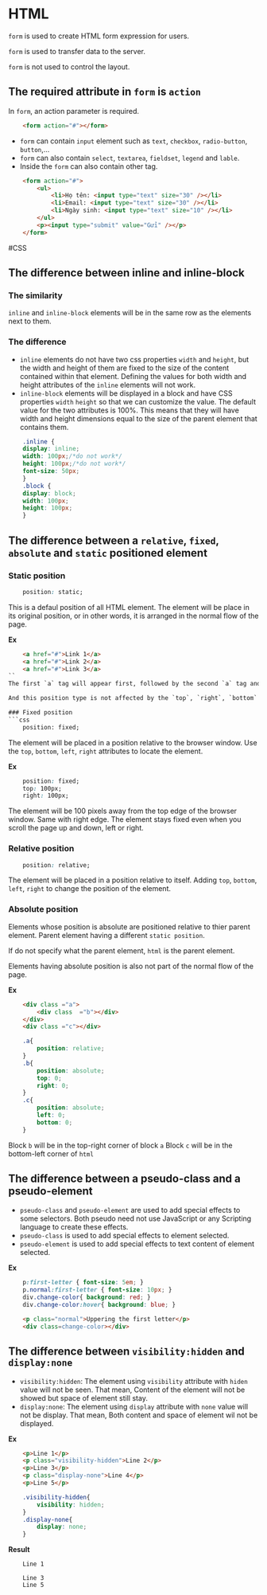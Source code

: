 # HTML
`form` is used to create HTML form expression for users.

`form` is used to transfer data to the server.

`form` is not used to control the layout.

## The required attribute in `form` is `action`

In `form`, an action parameter is required.
```html
	<form action="#"></form>
```
- `form` can contain `input` element such as `text`, `checkbox`, `radio-button`, `button`,...
- `form` can also contain `select`, `textarea`, `fieldset`, `legend` and `lable`.
- Inside the `form` can also contain other tag.
```html
	<form action="#">
		<ul>
			<li>Họ tên: <input type="text" size="30" /></li>
			<li>Email: <input type="text" size="30" /></li>
			<li>Ngày sinh: <input type="text" size="10" /></li>
		</ul>
		<p><input type="submit" value="Gửi" /></p>
	</form>
```

#CSS

## The difference between inline and inline-block
### The similarity
`inline` and `inline-block` elements will be in the same row as the elements next to them.

### The difference
- `inline` elements do not have two css properties `width` and `height`, but the width and height of them are fixed to the size of the content contained within that element. Defining the values for both width and height attributes of the `inline` elements will not work.
- `inline-block` elements will be displayed in a block and have CSS properties `width` `height` so that we can customize the value. The default value for the two attributes is 100%. This means that they will have width and height dimensions equal to the size of the parent element that contains them.
```css
	.inline {
    display: inline;
    width: 100px;/*do not work*/
    height: 100px;/*do not work*/
    font-size: 50px;
	}
	.block {
    display: block;
    width: 100px;
    height: 100px;
	}
```
## The difference between a `relative`, `fixed`, `absolute` and `static` positioned element

### Static position
```css
	position: static;
```
This is a defaul position of all HTML element. The element will be place in its original position, or in other words, it is arranged in the normal flow of the page.

**Ex**
```html
	<a href="#">Link 1</a>
	<a href="#">Link 2</a>
	<a href="#">Link 3</a>
``
The first `a` tag will appear first, followed by the second `a` tag and the third `a` tag.

And this position type is not affected by the `top`, `right`, `bottom` and `right` attributes.

### Fixed position
```css
	position: fixed;
```
The element will be placed in a position relative to the browser window. Use the `top`, `bottom`, `left`, `right` attributes to locate the element.

**Ex**
```css
	position: fixed;
	top: 100px;
	right: 100px;
```
The element will be 100 pixels away from the top edge of the browser window. Same with right edge. The element stays fixed even when you scroll the page up and down, left or right.

### Relative position
```css
	position: relative;
```
The element will be placed in a position relative to itself. Adding `top`, `bottom`, `left`, `right` to change the position of the element.

### Absolute position
Elements whose position is absolute are positioned relative to thier parent element. Parent element having a different `static position`. 

If do not specify what the parent element, `html` is the parent element. 

Elements having absolute position is also not part of the normal flow of the page.

**Ex**
```html
	<div class ="a">
		<div class  ="b"></div>
	</div>
	<div class ="c"></div>
```
```css
	.a{
		position: relative;
	}
	.b{
		position: absolute;
		top: 0;
		right: 0;
	}
	.c{
		position: absolute;
		left: 0;
		bottom: 0;
	}
```
Block `b` will be in the top-right corner of block `a`
Block `c` will be in the bottom-left corner of `html` 

## The difference between a pseudo-class and a pseudo-element

- `pseudo-class` and `pseudo-element` are used to add special effects to some selectors. Both pseudo need not use JavaScript or any Scripting language to create these effects.
- `pseudo-class` is used to add special effects to element selected.
- `pseudo-element` is used to add special effects to text content of element selected.

**Ex**
```css
	p:first-letter { font-size: 5em; }
    p.normal:first-letter { font-size: 10px; }
    div.change-color{ background: red; }
    div.change-color:hover{ background: blue; }
```
```html
	<p class="normal">Uppering the first letter</p>
	<div class=change-color></div>
```

## The difference between `visibility:hidden` and `display:none`
- `visibility:hidden`: The element using `visibility` attribute with `hiden` value will not be seen. That mean, Content of the element will not be showed but space of element still stay.
- `display:none`: The element using `display` attribute with `none` value will not be display. That mean, Both content and space of element wil not be displayed.

**Ex**
```html
	<p>Line 1</p>
	<p class="visibility-hidden">Line 2</p>
	<p>Line 3</p>
	<p class="display-none">Line 4</p>
	<p>Line 5</p>
```
```css
	.visibility-hidden{
		visibility: hidden;
	}
	.display-none{
		display: none;
	}
```
**Result**
```
	Line 1

	Line 3
	Line 5
```